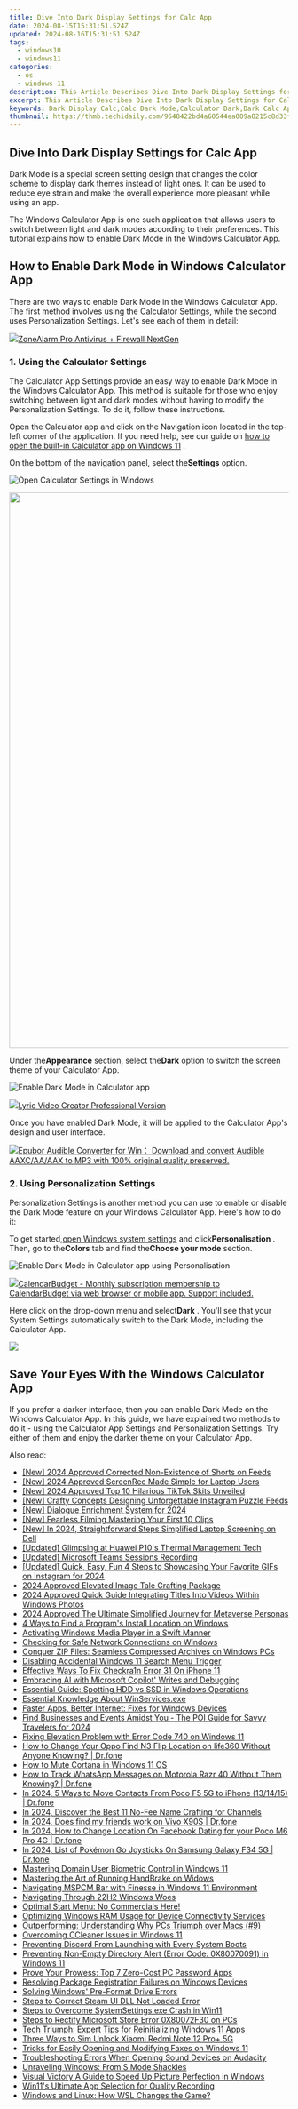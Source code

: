 ```yaml
---
title: Dive Into Dark Display Settings for Calc App
date: 2024-08-15T15:31:51.524Z
updated: 2024-08-16T15:31:51.524Z
tags:
  - windows10
  - windows11
categories:
  - os
  - windows 11
description: This Article Describes Dive Into Dark Display Settings for Calc App
excerpt: This Article Describes Dive Into Dark Display Settings for Calc App
keywords: Dark Display Calc,Calc Dark Mode,Calculator Dark,Dark Calc App,Calculation Dark,Darken Calc Screen,Dark App Settings Calc
thumbnail: https://thmb.techidaily.com/9648422bd4a60544ea009a8215c8d33f0ea36e37be4db7347e6bdc7775fbd6e2.jpg
---
```


## Dive Into Dark Display Settings for Calc App

 Dark Mode is a special screen setting design that changes the color scheme to display dark themes instead of light ones. It can be used to reduce eye strain and make the overall experience more pleasant while using an app.

 The Windows Calculator App is one such application that allows users to switch between light and dark modes according to their preferences. This tutorial explains how to enable Dark Mode in the Windows Calculator App.

## How to Enable Dark Mode in Windows Calculator App

 There are two ways to enable Dark Mode in the Windows Calculator App. The first method involves using the Calculator Settings, while the second uses Personalization Settings. Let's see each of them in detail:

<!-- affiliate ads begin -->
<a href="https://estore.zonealarm.com/order/checkout.php?PRODS=38658749&QTY=1&AFFILIATE=108875&CART=1"><img src="https://sc1.checkpoint.com/sc1/za/images/boxes/pa_500.png" border="0">ZoneAlarm Pro Antivirus + Firewall NextGen</a>
<!-- affiliate ads end -->
### 1\. Using the Calculator Settings

 The Calculator App Settings provide an easy way to enable Dark Mode in the Windows Calculator App. This method is suitable for those who enjoy switching between light and dark modes without having to modify the Personalization Settings. To do it, follow these instructions.

 Open the Calculator app and click on the Navigation icon located in the top-left corner of the application. If you need help, see our guide on [how to open the built-in Calculator app on Windows 11](https://www.makeuseof.com/windows-11-open-calculator/) .

 On the bottom of the navigation panel, select the**Settings** option.

![Open Calculator Settings in Windows](https://static1.makeuseofimages.com/wordpress/wp-content/uploads/2023/03/open-calculator-settings-in-windows.jpg)
<!-- affiliate ads begin -->
<a href="https://funwhole.sjv.io/c/5597632/1702887/17189" target="_top" id="1702887"><img src="//a.impactradius-go.com/display-ad/17189-1702887" border="0" alt="" width="1000" height="1000"/></a><img height="0" width="0" src="https://imp.pxf.io/i/5597632/1702887/17189" style="position:absolute;visibility:hidden;" border="0" />
<!-- affiliate ads end -->

 Under the**Appearance** section, select the**Dark** option to switch the screen theme of your Calculator App.

![Enable Dark Mode in Calculator app](https://static1.makeuseofimages.com/wordpress/wp-content/uploads/2023/03/enable-dark-mode-in-calculator-app.jpg)
<!-- affiliate ads begin -->
<a href="https://secure.2checkout.com/order/checkout.php?PRODS=11224199&QTY=1&AFFILIATE=108875&CART=1"><img src="https://secure.avangate.com/images/merchant/e09fdffe648a30658a9657bbed7b2388/products/copy_boxshot_lyricvideo.png" border="0">Lyric Video Creator Professional Version</a>
<!-- affiliate ads end -->

 Once you have enabled Dark Mode, it will be applied to the Calculator App's design and user interface.

<!-- affiliate ads begin -->
<a href="https://secure.2checkout.com/order/checkout.php?PRODS=4708689&QTY=1&AFFILIATE=108875&CART=1"><img src="https://www.epubor.com/images/uppic/audible-converter-interface.png" border="0">Epubor Audible Converter for Win： Download and convert Audible AAXC/AA/AAX to MP3 with 100% original quality preserved.</a>
<!-- affiliate ads end -->
### 2\. Using Personalization Settings

 Personalization Settings is another method you can use to enable or disable the Dark Mode feature on your Windows Calculator App. Here's how to do it:

 To get started,[open Windows system settings](https://www.makeuseof.com/windows-ways-to-open-system-settings/) and click**Personalisation** . Then, go to the**Colors** tab and find the**Choose your mode** section.

![Enable Dark Mode in Calculator app using Personalisation](https://static1.makeuseofimages.com/wordpress/wp-content/uploads/2023/03/enable-dark-mode-in-calculator-app-using-personalisation.jpg)
<!-- affiliate ads begin -->
<a href="https://secure.2checkout.com/order/checkout.php?PRODS=37701530&QTY=1&AFFILIATE=108875&CART=1"><img src="https://secure.avangate.com/images/merchant/6fe0c81e3f9438db11ebbfba6c5ce460/products/copy_cbLogo_with_text_blue.png" border="0">CalendarBudget - Monthly subscription membership to CalendarBudget via web browser or mobile app. Support included. </a>
<!-- affiliate ads end -->

 Here click on the drop-down menu and select**Dark** . You'll see that your System Settings automatically switch to the Dark Mode, including the Calculator App.

<!-- affiliate ads begin -->
<a href="https://secure.2checkout.com/order/checkout.php?PRODS=37100474&QTY=1&AFFILIATE=108875&CART=1"><img src="https://awario.com/images/pages/index/img-platform-ui-1280@1x.avif" border="0"></a>
<!-- affiliate ads end -->
## Save Your Eyes With the Windows Calculator App

 If you prefer a darker interface, then you can enable Dark Mode on the Windows Calculator App. In this guide, we have explained two methods to do it - using the Calculator App Settings and Personalization Settings. Try either of them and enjoy the darker theme on your Calculator App.


<ins class="adsbygoogle"
     style="display:block"
     data-ad-format="autorelaxed"
     data-ad-client="ca-pub-7571918770474297"
     data-ad-slot="1223367746"></ins>



<ins class="adsbygoogle"
     style="display:block"
     data-ad-client="ca-pub-7571918770474297"
     data-ad-slot="8358498916"
     data-ad-format="auto"
     data-full-width-responsive="true"></ins>





<span class="atpl-alsoreadstyle">Also read:</span>
<div><ul>
<li><a href="https://facebook-video-share.techidaily.com/new-2024-approved-corrected-non-existence-of-shorts-on-feeds/"><u>[New] 2024 Approved  Corrected  Non-Existence of Shorts on Feeds</u></a></li>
<li><a href="https://desktop-recording.techidaily.com/new-2024-approved-screenrec-made-simple-for-laptop-users/"><u>[New] 2024 Approved  ScreenRec Made Simple for Laptop Users</u></a></li>
<li><a href="https://twitter-videos.techidaily.com/new-2024-approved-top-10-hilarious-tiktok-skits-unveiled/"><u>[New] 2024 Approved  Top 10 Hilarious TikTok Skits Unveiled</u></a></li>
<li><a href="https://instagram-videos.techidaily.com/new-crafty-concepts-designing-unforgettable-instagram-puzzle-feeds/"><u>[New] Crafty Concepts  Designing Unforgettable Instagram Puzzle Feeds</u></a></li>
<li><a href="https://facebook-video-share.techidaily.com/new-dialogue-enrichment-system-for-2024/"><u>[New] Dialogue Enrichment System for 2024</u></a></li>
<li><a href="https://youtube-stream.techidaily.com/new-fearless-filming-mastering-your-first-10-clips/"><u>[New] Fearless Filming  Mastering Your First 10 Clips</u></a></li>
<li><a href="https://screen-mirroring-recording.techidaily.com/new-in-2024-straightforward-steps-simplified-laptop-screening-on-dell/"><u>[New] In 2024, Straightforward Steps  Simplified Laptop Screening on Dell</u></a></li>
<li><a href="https://some-knowledge.techidaily.com/updated-glimpsing-at-huawei-p10s-thermal-management-tech/"><u>[Updated] Glimpsing at Huawei P10's Thermal Management Tech</u></a></li>
<li><a href="https://desktop-recording.techidaily.com/updated-microsoft-teams-sessions-recording/"><u>[Updated] Microsoft Teams Sessions Recording</u></a></li>
<li><a href="https://instagram-clips.techidaily.com/updated-quick-easy-fun-4-steps-to-showcasing-your-favorite-gifs-on-instagram-for-2024/"><u>[Updated] Quick, Easy, Fun  4 Steps to Showcasing Your Favorite GIFs on Instagram for 2024</u></a></li>
<li><a href="https://fox-blue.techidaily.com/2024-approved-elevated-image-tale-crafting-package/"><u>2024 Approved  Elevated Image Tale Crafting Package</u></a></li>
<li><a href="https://fox-access.techidaily.com/2024-approved-quick-guide-integrating-titles-into-videos-within-windows-photos/"><u>2024 Approved  Quick Guide  Integrating Titles Into Videos Within Windows Photos</u></a></li>
<li><a href="https://fox-direct.techidaily.com/2024-approved-the-ultimate-simplified-journey-for-metaverse-personas/"><u>2024 Approved  The Ultimate Simplified Journey for Metaverse Personas</u></a></li>
<li><a href="https://windows11.techidaily.com/4-ways-to-find-a-programs-install-location-on-windows/"><u>4 Ways to Find a Program's Install Location on Windows</u></a></li>
<li><a href="https://windows11.techidaily.com/activating-windows-media-player-in-a-swift-manner/"><u>Activating Windows Media Player in a Swift Manner</u></a></li>
<li><a href="https://windows11.techidaily.com/checking-for-safe-network-connections-on-windows/"><u>Checking for Safe Network Connections on Windows</u></a></li>
<li><a href="https://windows11.techidaily.com/conquer-zip-files-seamless-compressed-archives-on-windows-pcs/"><u>Conquer ZIP Files: Seamless Compressed Archives on Windows PCs</u></a></li>
<li><a href="https://windows11.techidaily.com/disabling-accidental-windows-11-search-menu-trigger/"><u>Disabling Accidental Windows 11 Search Menu Trigger</u></a></li>
<li><a href="https://activate-lock.techidaily.com/effective-ways-to-fix-checkra1n-error-31-on-iphone-11-by-drfone-ios/"><u>Effective Ways To Fix Checkra1n Error 31 On iPhone 11</u></a></li>
<li><a href="https://windows11.techidaily.com/embracing-ai-with-microsoft-copilot-writes-and-debugging/"><u>Embracing AI with Microsoft Copilot' Writes and Debugging</u></a></li>
<li><a href="https://windows11.techidaily.com/essential-guide-spotting-hdd-vs-ssd-in-windows-operations/"><u>Essential Guide: Spotting HDD vs SSD in Windows Operations</u></a></li>
<li><a href="https://windows11.techidaily.com/essential-knowledge-about-winservicesexe/"><u>Essential Knowledge About WinServices.exe</u></a></li>
<li><a href="https://windows11.techidaily.com/faster-apps-better-internet-fixes-for-windows-devices/"><u>Faster Apps, Better Internet: Fixes for Windows Devices</u></a></li>
<li><a href="https://vp-tips.techidaily.com/find-businesses-and-events-amidst-you-the-poi-guide-for-savvy-travelers-for-2024/"><u>Find Businesses and Events Amidst You - The POI Guide for Savvy Travelers for 2024</u></a></li>
<li><a href="https://windows11.techidaily.com/fixing-elevation-problem-with-error-code-740-on-windows-11/"><u>Fixing Elevation Problem with Error Code 740 on Windows 11</u></a></li>
<li><a href="https://location-social.techidaily.com/how-to-change-your-oppo-find-n3-flip-location-on-life360-without-anyone-knowing-drfone-by-drfone-virtual-android/"><u>How to Change Your Oppo Find N3 Flip Location on life360 Without Anyone Knowing? | Dr.fone</u></a></li>
<li><a href="https://windows11.techidaily.com/how-to-mute-cortana-in-windows-11-os/"><u>How to Mute Cortana in Windows 11 OS</u></a></li>
<li><a href="https://android-location-track.techidaily.com/how-to-track-whatsapp-messages-on-motorola-razr-40-without-them-knowing-drfone-by-drfone-virtual-android/"><u>How to Track WhatsApp Messages on Motorola Razr 40 Without Them Knowing? | Dr.fone</u></a></li>
<li><a href="https://android-transfer.techidaily.com/in-2024-5-ways-to-move-contacts-from-poco-f5-5g-to-iphone-131415-drfone-by-drfone-transfer-from-android-transfer-from-android/"><u>In 2024, 5 Ways to Move Contacts From Poco F5 5G to iPhone (13/14/15) | Dr.fone</u></a></li>
<li><a href="https://youtube-data.techidaily.com/24-discover-the-best-11-no-fee-name-crafting-for-channels/"><u>In 2024, Discover the Best 11 No-Fee Name Crafting for Channels</u></a></li>
<li><a href="https://location-social.techidaily.com/in-2024-does-find-my-friends-work-on-vivo-x90s-drfone-by-drfone-virtual-android/"><u>In 2024, Does find my friends work on Vivo X90S | Dr.fone</u></a></li>
<li><a href="https://location-social.techidaily.com/in-2024-how-to-change-location-on-facebook-dating-for-your-poco-m6-pro-4g-drfone-by-drfone-virtual-android/"><u>In 2024, How to Change Location On Facebook Dating for your Poco M6 Pro 4G | Dr.fone</u></a></li>
<li><a href="https://change-location.techidaily.com/in-2024-list-of-pokemon-go-joysticks-on-samsung-galaxy-f34-5g-drfone-by-drfone-virtual-android/"><u>In 2024, List of Pokémon Go Joysticks On Samsung Galaxy F34 5G | Dr.fone</u></a></li>
<li><a href="https://windows11.techidaily.com/mastering-domain-user-biometric-control-in-windows-11/"><u>Mastering Domain User Biometric Control in Windows 11</u></a></li>
<li><a href="https://windows11.techidaily.com/mastering-the-art-of-running-handbrake-on-widows/"><u>Mastering the Art of Running HandBrake on Widows</u></a></li>
<li><a href="https://windows11.techidaily.com/navigating-mspcm-bar-with-finesse-in-windows-11-environment/"><u>Navigating MSPCM Bar with Finesse in Windows 11 Environment</u></a></li>
<li><a href="https://windows11.techidaily.com/navigating-through-22h2-windows-woes/"><u>Navigating Through 22H2 Windows Woes</u></a></li>
<li><a href="https://windows11.techidaily.com/optimal-start-menu-no-commercials-here/"><u>Optimal Start Menu: No Commercials Here!</u></a></li>
<li><a href="https://windows11.techidaily.com/optimizing-windows-ram-usage-for-device-connectivity-services/"><u>Optimizing Windows RAM Usage for Device Connectivity Services</u></a></li>
<li><a href="https://windows11.techidaily.com/outperforming-understanding-why-pcs-triumph-over-macs-9/"><u>Outperforming: Understanding Why PCs Triumph over Macs (#9)</u></a></li>
<li><a href="https://windows11.techidaily.com/overcoming-ccleaner-issues-in-windows-11/"><u>Overcoming CCleaner Issues in Windows 11</u></a></li>
<li><a href="https://windows11.techidaily.com/preventing-discord-from-launching-with-every-system-boots/"><u>Preventing Discord From Launching with Every System Boots</u></a></li>
<li><a href="https://windows11.techidaily.com/preventing-non-empty-directory-alert-error-code-0x80070091-in-windows-11/"><u>Preventing Non-Empty Directory Alert (Error Code: 0X80070091) in Windows 11</u></a></li>
<li><a href="https://windows11.techidaily.com/prove-your-prowess-top-7-zero-cost-pc-password-apps/"><u>Prove Your Prowess: Top 7 Zero-Cost PC Password Apps</u></a></li>
<li><a href="https://windows11.techidaily.com/resolving-package-registration-failures-on-windows-devices/"><u>Resolving Package Registration Failures on Windows Devices</u></a></li>
<li><a href="https://windows11.techidaily.com/solving-windows-pre-format-drive-errors/"><u>Solving Windows' Pre-Format Drive Errors</u></a></li>
<li><a href="https://windows11.techidaily.com/steps-to-correct-steam-ui-dll-not-loaded-error/"><u>Steps to Correct Steam UI DLL Not Loaded Error</u></a></li>
<li><a href="https://windows11.techidaily.com/steps-to-overcome-systemsettingsexe-crash-in-win11/"><u>Steps to Overcome SystemSettings.exe Crash in Win11</u></a></li>
<li><a href="https://windows11.techidaily.com/steps-to-rectify-microsoft-store-error-0x80072f30-on-pcs/"><u>Steps to Rectify Microsoft Store Error 0X80072F30 on PCs</u></a></li>
<li><a href="https://windows11.techidaily.com/tech-triumph-expert-tips-for-reinitializing-windows-11-apps/"><u>Tech Triumph: Expert Tips for Reinitializing Windows 11 Apps</u></a></li>
<li><a href="https://sim-unlock.techidaily.com/three-ways-to-sim-unlock-xiaomi-redmi-note-12-proplus-5g-by-drfone-android/"><u>Three Ways to Sim Unlock Xiaomi Redmi Note 12 Pro+ 5G</u></a></li>
<li><a href="https://windows11.techidaily.com/tricks-for-easily-opening-and-modifying-faxes-on-windows-11/"><u>Tricks for Easily Opening and Modifying Faxes on Windows 11</u></a></li>
<li><a href="https://windows11.techidaily.com/troubleshooting-errors-when-opening-sound-devices-on-audacity/"><u>Troubleshooting Errors When Opening Sound Devices on Audacity</u></a></li>
<li><a href="https://windows11.techidaily.com/unraveling-windows-from-s-mode-shackles/"><u>Unraveling Windows: From S Mode Shackles</u></a></li>
<li><a href="https://extra-lessons.techidaily.com/visual-victory-a-guide-to-speed-up-picture-perfection-in-windows/"><u>Visual Victory  A Guide to Speed Up Picture Perfection in Windows</u></a></li>
<li><a href="https://visual-screen-recording.techidaily.com/win11s-ultimate-app-selection-for-quality-recording/"><u>Win11's Ultimate App Selection for Quality Recording</u></a></li>
<li><a href="https://windows11.techidaily.com/windows-and-linux-how-wsl-changes-the-game/"><u>Windows and Linux: How WSL Changes the Game?</u></a></li>
</ul></div>
